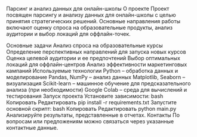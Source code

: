 Парсинг и анализ данных для онлайн-школы
О проекте
Проект посвящен парсингу и анализу данных для онлайн-школы с целью принятия стратегических решений. Основные направления работы включают оценку спроса на образовательные продукты, анализ аудитории и выбор локаций для оффлайн-точек.

Основные задачи
Анализ спроса на образовательные курсы
Определение перспективных направлений для запуска новых курсов
Оценка целевой аудитории и ее предпочтений
Выбор оптимальных локаций для оффлайн-центров
Анализ эффективности маркетинговых кампаний
Используемые технологии
Python – обработка данных и моделирование
Pandas, NumPy – анализ данных
Matplotlib, Seaborn – визуализация
Scikit-learn – машинное обучение для предсказательного анализа (при необходимости)
Google Colab – среда для вычислений и тестирования
Запуск проекта
Установите зависимости:
bash
Копировать
Редактировать
pip install -r requirements.txt
Запустите основной скрипт:
bash
Копировать
Редактировать
python main.py
Анализируйте результаты, представленные в отчетах.
Контакты
По вопросам или предложениям можно связаться через указанные контактные данные.

